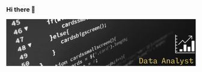 ### Hi there 👋
![Hi](https://raw.githubusercontent.com/Ivette-GR/Ivette-GR/main/Black%20%26%20White%20Modern%20Minimalist%20Data%20Analyst%20LinkedIn%20Banner16.png)
<!--
**Ivette-GR/Ivette-GR** is a ✨ _special_ ✨ repository because its `README.md` (this file) appears on your GitHub profile.

Here are some ideas to get you started:

- 🔭 I’m currently working on ...
- 🌱 I’m currently learning ...
- 👯 I’m looking to collaborate on ...
- 🤔 I’m looking for help with ...
- 💬 Ask me about ...
- 📫 How to reach me: ...
- 😄 Pronouns: ...
- ⚡ Fun fact: ...
-->
